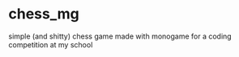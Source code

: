 # chess_mg

simple (and shitty) chess game made with monogame for a coding competition at my school

